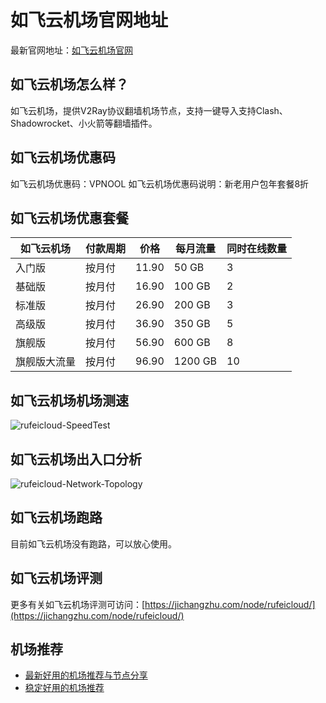 # 如飞云机场官网地址
最新官网地址：[如飞云机场官网](https://jcz.affxc.com/rufeicloud/)

## 如飞云机场怎么样？
如飞云机场，提供V2Ray协议翻墙机场节点，支持一键导入支持Clash、Shadowrocket、小火箭等翻墙插件。

## 如飞云机场优惠码
如飞云机场优惠码：VPNOOL
如飞云机场优惠码说明：新老用户包年套餐8折

## 如飞云机场优惠套餐

| 如飞云机场  | 付款周期 | 价格    | 每月流量    | 同时在线数量 |
|--------|------|-------|---------|--------|
| 入门版    | 按月付  | 11.90 | 50 GB   | 3      |
| 基础版    | 按月付  | 16.90 | 100 GB  | 2      |
| 标准版    | 按月付  | 26.90 | 200 GB  | 3      |
| 高级版    | 按月付  | 36.90 | 350 GB  | 5      |
| 旗舰版    | 按月付  | 56.90 | 600 GB  | 8      |
| 旗舰版大流量 | 按月付  | 96.90 | 1200 GB | 10     |

## 如飞云机场机场测速

![rufeicloud-SpeedTest](https://github.com/user-attachments/assets/42ef17f1-d9a6-4c54-bf0f-6e8a518fc039)


## 如飞云机场出入口分析

![rufeicloud-Network-Topology](https://github.com/user-attachments/assets/78386f00-229d-4131-9709-19cf65b63e42)


## 如飞云机场跑路
目前如飞云机场没有跑路，可以放心使用。

## 如飞云机场评测
更多有关如飞云机场评测可访问：[https://jichangzhu.com/node/rufeicloud/](https://jichangzhu.com/node/rufeicloud/)

## 机场推荐
 - [最新好用的机场推荐与节点分享](https://github.com/jichangzhu/JichangTuijian)
 - [稳定好用的机场推荐](https://jichangzhu.com/node/?utm_source=github&utm_medium=jichangzhu-details)
